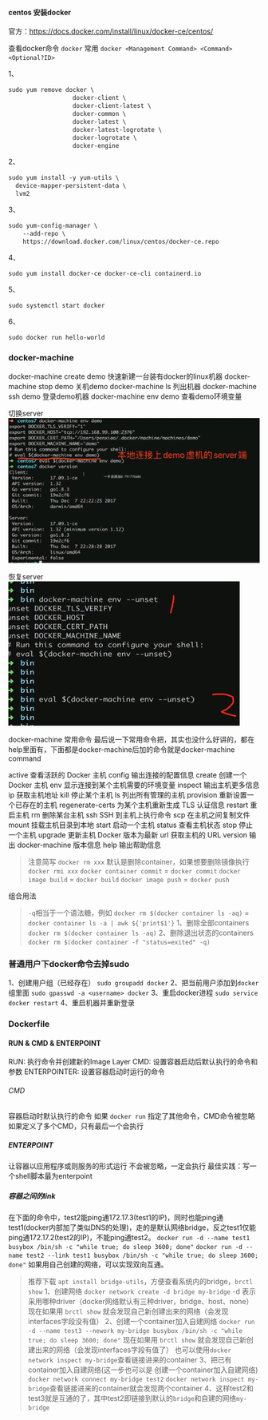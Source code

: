 #### centos 安装docker
官方：https://docs.docker.com/install/linux/docker-ce/centos/

查看docker命令
`docker` 常用 `docker <Management Command> <Command> <Optional?ID>`


1、
```
sudo yum remove docker \
                  docker-client \
                  docker-client-latest \
                  docker-common \
                  docker-latest \
                  docker-latest-logrotate \
                  docker-logrotate \
                  docker-engine
```
2、
```
sudo yum install -y yum-utils \
  device-mapper-persistent-data \
  lvm2
```
3、
```
sudo yum-config-manager \
    --add-repo \
    https://download.docker.com/linux/centos/docker-ce.repo
```
4、
```
sudo yum install docker-ce docker-ce-cli containerd.io
```
5、
```
sudo systemctl start docker
```
6、
```
sudo docker run hello-world
```



### docker-machine
docker-machine create demo 快速新建一台装有docker的linux机器
docker-machine stop demo 关机demo
docker-machine ls 列出机器
docker-machine ssh demo 登录demo机器
docker-machine env demo 查看demo环境变量

切换server
![](./images/docker-machine_env.png)

恢复server
![](./images/docker-machine_env_unset.png)
 
docker-machine 常用命令
最后说一下常用命令把，其实也没什么好讲的，都在help里面有，下面都是docker-machine后加的命令就是docker-machine command

active 查看活跃的 Docker 主机
config 输出连接的配置信息
create 创建一个 Docker 主机
env 显示连接到某个主机需要的环境变量
inspect 输出主机更多信息
ip 获取主机地址
kill 停止某个主机
ls 列出所有管理的主机
provision 重新设置一个已存在的主机
regenerate-certs 为某个主机重新生成 TLS 认证信息
restart 重启主机
rm 删除某台主机
ssh SSH 到主机上执行命令
scp 在主机之间复制文件
mount 挂载主机目录到本地
start 启动一个主机
status 查看主机状态
stop 停止一个主机
upgrade 更新主机 Docker 版本为最新
url 获取主机的 URL
version 输出 docker-machine 版本信息
help 输出帮助信息

> 注意简写
`docker rm xxx` 默认是删除container，如果想要删除镜像执行 `docker rmi xxx`
`docker container commit` = `docker commit`
`docker image build` = `docker build`
`docker image push` = `docker push`


组合用法
> `-q`相当于一个语法糖，例如 `docker rm $(docker container ls -aq)` = `docker container ls -a | awk ${'print$1'}`
1、删除全部containers
`docker rm $(docker container ls -aq)`
2、删除退出状态的containers
`docker rm $(docker container -f "status=exited" -q)`

### 普通用户下docker命令去掉sudo
1、创建用户组（已经存在）
`sudo groupadd docker`
2、把当前用户添加到`docker`组里面
`sudo gpasswd -a <username> docker`
3、重启docker进程
`sudo service docker restart`
4、重启机器并重新登录

### Dockerfile
#### RUN & CMD & ENTERPOINT
RUN: 执行命令并创建新的Image Layer
CMD: 设置容器启动后默认执行的命令和参数
ENTERPOINTER: 设置容器启动时运行的命令
###### CMD
容器启动时默认执行的命令
如果 `docker run` 指定了其他命令，CMD命令被忽略
如果定义了多个CMD，只有最后一个会执行
##### ENTERPOINT
让容器以应用程序或则服务的形式运行
不会被忽略，一定会执行
最佳实践：写一个shell脚本最为enterpoint


##### 容器之间的link
在下面的命令中，test2能ping通172.17.3(test1的IP)，同时也能ping通test1(docker内部加了类似DNS的处理)，走的是默认网络bridge，反之test1仅能ping通172.17.2(test2的IP)，不能ping通test2。
`docker run -d --name test1 busybox /bin/sh -c "while true; do sleep 3600; done"` 
`docker run -d --name test2 --link test1 busybox /bin/sh -c "while true; do sleep 3600; done"` 
如果用自己创建的网络，可以实现双向互通。
> 推荐下载 `apt install bridge-utils`，方便查看系统内的bridge，`brctl show`
1、创建网络
`docker network create -d bridge my-bridge` -d 表示采用哪种driver（docker网络默认有三种driver，bridge、host、none）
现在如果用 `brctl show` 就会发现自己新创建出来的网络（会发现interfaces字段没有值）
2、创建一个container加入自建网络
`docker run -d --name test3 --nework my-bridge busybox /bin/sh -c "while true; do sleep 3600; done"`
现在如果用 `brctl show` 就会发现自己新创建出来的网络（会发现interfaces字段有值了）
也可以使用`docker network inspect my-bridge`查看链接进来的container
3、把已有container加入自建网络(这一步也可以是 创建一个container加入自建网络)
`docker network connect my-bridge test2`
`docker network inspect my-bridge`查看链接进来的container就会发现两个container
4、这样test2和test3就是互通的了，其中test2即链接到默认的`bridge`和自建的网络`my-bridge`
